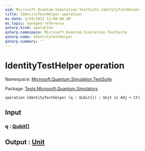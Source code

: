 ```yaml
---
uid: Microsoft.Quantum.Simulation.TestSuite.IdentityTestHelper
title: IdentityTestHelper operation
ms.date: 3/24/2021 12:00:00 AM
ms.topic: managed-reference
qsharp.kind: operation
qsharp.namespace: Microsoft.Quantum.Simulation.TestSuite
qsharp.name: IdentityTestHelper
qsharp.summary: ''
---
```


# IdentityTestHelper operation

Namespace: [Microsoft.Quantum.Simulation.TestSuite](xref:Microsoft.Quantum.Simulation.TestSuite)

Package: [Tests.Microsoft.Quantum.Simulators](https://nuget.org/packages/Tests.Microsoft.Quantum.Simulators)




```qsharp
operation IdentityTestHelper (q : Qubit[]) : Unit is Adj + Ctl
```


## Input

### q : [Qubit](xref:microsoft.quantum.lang-ref.qubit)[]





## Output : [Unit](xref:microsoft.quantum.lang-ref.unit)

